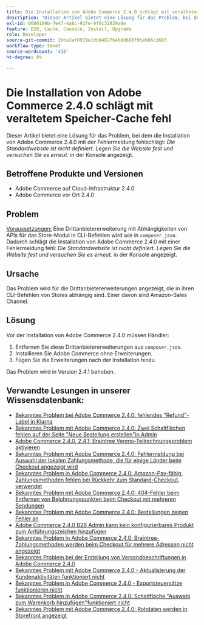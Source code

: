 ```yaml
---
title: Die Installation von Adobe Commerce 2.4.0 schlägt mit veraltetem Speicher-Cache fehl
description: "Dieser Artikel bietet eine Lösung für das Problem, bei dem Ihre Adobe Commerce 2.4.0-Installation mit der Fehlermeldung fehlschlägt: *Die Standardwebsite ist nicht definiert. Legen Sie die Website fest und versuchen Sie es erneut.* in der Konsole angezeigt."
exl-id: 0680199b-7e47-4a8c-91fe-9f6c32839a0e
feature: B2B, Cache, Console, Install, Upgrade
role: Developer
source-git-commit: 2bba3af8919e1db8482764b8d688f95e606c2683
workflow-type: tm+mt
source-wordcount: '416'
ht-degree: 0%

---
```


# Die Installation von Adobe Commerce 2.4.0 schlägt mit veraltetem Speicher-Cache fehl

Dieser Artikel bietet eine Lösung für das Problem, bei dem die Installation von Adobe Commerce 2.4.0 mit der Fehlermeldung fehlschlägt: *Die Standardwebsite ist nicht definiert. Legen Sie die Website fest und versuchen Sie es erneut.* in der Konsole angezeigt.

## Betroffene Produkte und Versionen

* Adobe Commerce auf Cloud-Infrastruktur 2.4.0
* Adobe Commerce vor Ort 2.4.0

## Problem

<u>Voraussetzungen:</u>
Eine Drittanbietererweiterung mit Abhängigkeiten von APIs für das Store-Modul in CLI-Befehlen wird wie in `composer.json`. Dadurch schlägt die Installation von Adobe Commerce 2.4.0 mit einer Fehlermeldung fehl: *Die Standardwebsite ist nicht definiert. Legen Sie die Website fest und versuchen Sie es erneut.* in der Konsole angezeigt.

## Ursache

Das Problem wird für die Drittanbietererweiterungen angezeigt, die in ihren CLI-Befehlen von Stores abhängig sind. Einer davon sind Amazon-Sales Channel.

## Lösung

Vor der Installation von Adobe Commerce 2.4.0 müssen Händler:

1. Entfernen Sie diese Drittanbietererweiterungen aus `composer.json`.
1. Installieren Sie Adobe Commerce ohne Erweiterungen.
1. Fügen Sie die Erweiterungen nach der Installation hinzu.

Das Problem wird in Version 2.4.1 behoben.

## Verwandte Lesungen in unserer Wissensdatenbank:

* [Bekanntes Problem bei Adobe Commerce 2.4.0: fehlendes &quot;Refund&quot;-Label in Klarna](/help/troubleshooting/payments/magento-2-4-0-known-issue-missing-refund-label-in-klarna.md)
* [Bekanntes Problem mit Adobe Commerce 2.4.0: Zwei Schaltflächen fehlen auf der Seite &quot;Neue Bestellung erstellen&quot;in Admin](/help/troubleshooting/miscellaneous/magento-2-4-0-known-issue-create-new-order-buttons-missing.md)
* [Adobe Commerce 2.4.0, 2.4.1: Braintree Venmo-Teilrechnungsproblem aktivieren](/help/troubleshooting/payments/magento-2-4-0-2-4-1-enable-braintree-venmo-partial-invoice-issue.md)
* [Bekanntes Problem mit Adobe Commerce 2.4.0: Fehlermeldung bei Auswahl der lokalen Zahlungsmethode, die für einige Länder beim Checkout angezeigt wird](/help/troubleshooting/payments/magento-2-4-0-checkout-error-selecting-local-payments.md)
* [Bekanntes Problem in Adobe Commerce 2.4.0: Amazon-Pay-fähig, Zahlungsmethoden fehlen bei Rückkehr zum Standard-Checkout, verwendet](/help/troubleshooting/payments/magento-2-4-0-known-issue-amazon-pay-no-payment-methods.md)
* [Bekanntes Problem mit Adobe Commerce 2.4.0: 404-Fehler beim Entfernen von Belohnungspunkten beim Checkout mit mehreren Sendungen](/help/troubleshooting/storefront/magento-2-4-0-404-error-removing-rewards-points-on-multi-shipping-checkout.md)
* [Bekanntes Problem mit Adobe Commerce 2.4.0: Bestellungen zeigen Fehler an](/help/troubleshooting/storefront/magento-2-4-0-known-issue-orders-display-error.md)
* [Adobe Commerce 2.4.0 B2B Admin kann kein konfigurierbares Produkt zum Anführungszeichen hinzufügen](/help/troubleshooting/miscellaneous/magento-2-4-0-b2b-admin-can-t-add-configurable-product-to-quote.md)
* [Bekanntes Problem in Adobe Commerce 2.4.0: Braintree-Zahlungsmethoden werden beim Checkout für mehrere Adressen nicht angezeigt](/help/troubleshooting/payments/magento-2-4-0-braintree-not-in-multiple-addresses-checkout.md)
* [Bekanntes Problem bei der Erstellung von Versandbeschriftungen in Adobe Commerce 2.4.0](/help/troubleshooting/known-issues-patches-attached/shipping-labels-creation-known-issue-in-magento-2-4-0.md)
* [Bekanntes Problem mit Adobe Commerce 2.4.0 - Aktualisierung der Kundenaktivitäten funktioniert nicht](/help/troubleshooting/miscellaneous/magento-2-4-0-refresh-on-customer-activities-does-not-work.md)
* [Bekanntes Problem in Adobe Commerce 2.4.0 - Exportsteuersätze funktionieren nicht](/help/troubleshooting/miscellaneous/magento-2-4-0-known-issue-export-tax-rates-does-not-work.md)
* [Bekanntes Problem in Adobe Commerce 2.4.0: Schaltfläche &quot;Auswahl zum Warenkorb hinzufügen&quot;funktioniert nicht](/help/troubleshooting/miscellaneous/magento-2-4-0-add-selections-to-my-cart-does-not-work.md)
* [Bekanntes Problem mit Adobe Commerce 2.4.0: Rohdaten werden in Storefront angezeigt](/help/troubleshooting/storefront/magento-2-4-0-issue-storefront-raw-message-data-display.md)
